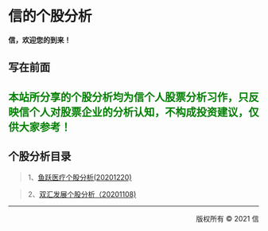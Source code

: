 # 信的个股分析
**信，欢迎您的到来！**
## 写在前面

<font color=#008000>本站所分享的个股分析均为信个人股票分析习作，只反映信个人对股票企业的分析认知，不构成投资建议，仅供大家参考！</font>
---
## 个股分析目录

> 1、[鱼跃医疗个股分析(20201220)](./stock_analysis_yuyueyiliao.md)

> 2、[双汇发展个股分析（20201108)](./stock_analysis_shuanghuifazhan.md)




---
<p align="right" color="green">版权所有 © 2021 信</p>
